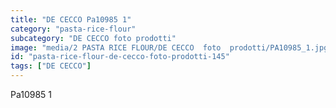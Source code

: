 ```yaml
---
title: "DE CECCO Pa10985 1"
category: "pasta-rice-flour"
subcategory: "DE CECCO foto prodotti"
image: "media/2 PASTA RICE FLOUR/DE CECCO  foto  prodotti/PA10985_1.jpg"
id: "pasta-rice-flour-de-cecco-foto-prodotti-145"
tags: ["DE CECCO"]
---
```


Pa10985 1
